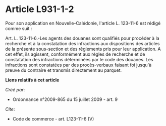 # Article L931-1-2

Pour son application en Nouvelle-Calédonie, l'article L. 123-11-6 est rédigé comme suit : 

Art. L. 123-11-6.-Les agents des douanes sont qualifiés pour procéder à la recherche et à la constatation des infractions aux
dispositions des articles de la présente sous-section et des règlements pris pour leur application. A cet effet, ils
agissent, conformément aux règles de recherche et de constatation des infractions déterminées par le code des douanes. Les
infractions sont constatées par des procès-verbaux faisant foi jusqu'à preuve du contraire et transmis directement au
parquet.

**Liens relatifs à cet article**

_Créé par_:

  - Ordonnance n°2009-865 du 15 juillet 2009 - art. 9

_Cite_:

  - Code de commerce - art. L123-11-6 (V)
